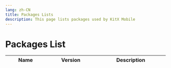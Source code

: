 ```yaml
---
lang: zh-CN
title: Packages Lists
description: This page lists packages used by KitX Mobile
---
```


<script setup>
import { h } from 'vue'

var icon_url = "https://shields.io/pub/v/";
var pub_url = "https://pub.flutter-io.cn/packages/";

const L = (props, _) => h(
    'tr',
    [
        h(
            'td',
            [
                h("a", {href: pub_url + props.n}, props.n)
            ]
        ),
        h(
            'td',
            [
                props.v,
                // h("br"),
                // h("a", {href: pub_url + props.n}, h("img", {src: icon_url + props.n + "?label=", alt: props.v}))
            ]
        ),
        h('td', props.u),
    ]
)
</script>

# Packages List

<table style="width: 100%; display: table;">
    <thead>
        <tr>
            <th>Name</th>
            <th>Version</th>
            <th>Description</th>
        </tr>
    </thead>
    <tbody>
        <!--Warn: Below contents are auto generated, don't touch it !-->
        <!--Begin PackagesTable-->
        <L n="badges" v="^3.1.1" u="A package for creating badges. Badges can be used for an additional marker for any widget, e.g. show a number of items in a shopping cart." />
        <L n="battery_plus" v="^4.0.1" u="Flutter plugin for accessing information about the battery state(full, charging, discharging)." />
        <L n="built_collection" v="^5.1.1" u="Immutable collections based on the SDK collections. Each SDK collection class is split into a new immutable collection class and a corresponding mutable builder class.
" />
        <L n="built_value" v="^8.4.4" u="Value types with builders, Dart classes as enums, and serialization. This library is the runtime dependency.
" />
        <L n="community_material_icon" v="^5.9.55" u="A community material design icon flutter packages based on https://materialdesignicons.com/" />
        <L n="concentric_transition" v="^1.0.3" u="Concentric Transition effect. Useful for onboarding, page transitions etc." />
        <L n="crypto" v="^3.0.3" u="Implementations of SHA, MD5, and HMAC cryptographic functions." />
        <L n="device_info_plus" v="^9.0.2" u="Flutter plugin providing detailed information about the device (make, model, etc.), and Android or iOS version the app is running on." />
        <L n="f_logs" v="^2.0.1" u="FLog provides quick &amp; simple logging solution. All logs are saved to the DB which can then be exported in files." />
        <L n="flutter" v="^3.0.0" u="Visit flutter.io to get started." />
        <L n="flutter_blue_plus" v="^1.5.2" u="Flutter plugin for connecting and communicationg with Bluetooth Low Energy devices, on Android and iOS" />
        <L n="flutter_chat_ui" v="^1.6.6" u="Actively maintained, community-driven chat UI implementation with an optional Firebase BaaS.
" />
        <L n="get" v="^4.6.5" u="Open screens/snackbars/dialogs without context, manage states and inject dependencies easily with GetX." />
        <L n="network_info_plus" v="^4.0.1" u="Flutter plugin for discovering information (e.g. WiFi details) of the network." />
        <L n="package_info_plus" v="^4.0.2" u="Flutter plugin for querying information about the application package, such as CFBundleVersion on iOS or versionCode on Android." />
        <L n="permission_handler" v="^10.4.1" u="Permission plugin for Flutter. This plugin provides a cross-platform (iOS, Android) API to request and check permissions." />
        <L n="sensors_plus" v="^3.0.2" u="Flutter plugin for accessing accelerometer, gyroscope, and magnetometer sensors." />
        <L n="shared_preferences" v="^2.2.0" u="Flutter plugin for reading and writing simple key-value pairs. Wraps NSUserDefaults on iOS and SharedPreferences on Android." />
        <L n="sliding_up_panel" v="^2.0.0+1" u="A draggable Flutter widget that makes implementing a SlidingUpPanel much easier!" />
        <L n="url_launcher" v="^6.1.11" u="Flutter plugin for launching a URL. Supports web, phone, SMS, and email schemes." />
        <L n="vibration" v="^1.8.1" u="A plugin for handling Vibration API on iOS, Android, and web." />
        <!--End PackagesTable-->
    </tbody>
</table>
